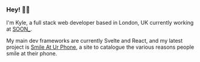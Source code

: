 ### Hey! ✌🏼

I'm Kyle, a full stack web developer based in London, UK currently working at <a href="https://github.com/thisissoon" target="_blank">SOON_</a>. 

My main dev frameworks are currently Svelte and React, and my latest project is <a href="https://www.smileaturphone.com" target="_blank">Smile At Ur Phone</a>, a site to catalogue the various reasons people smile at their phone.
